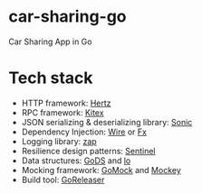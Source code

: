 # car-sharing-go
Car Sharing App in Go

# Tech stack

- HTTP framework: [Hertz](https://github.com/cloudwego/hertz)
- RPC framework: [Kitex](https://github.com/cloudwego/kitex)
- JSON serializing & deserializing library: [Sonic](https://github.com/bytedance/sonic)
- Dependency Injection: [Wire](https://github.com/google/wire) or [Fx](https://github.com/uber-go/fx)
- Logging library: [zap](https://github.com/uber-go/zap)
- Resilience design patterns: [Sentinel](https://github.com/alibaba/sentinel-golang)
- Data structures: [GoDS](https://github.com/emirpasic/gods) and [lo](https://github.com/samber/lo)
- Mocking framework: [GoMock](https://github.com/uber-go/mock) and [Mockey](https://github.com/bytedance/mockey)
- Build tool: [GoReleaser](https://github.com/goreleaser/goreleaser)